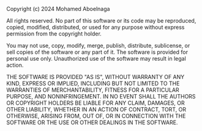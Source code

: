Copyright (c) 2024 Mohamed Aboelnaga

All rights reserved. No part of this software or its code may be reproduced, copied, modified, distributed, or used for any purpose without express permission from the copyright holder.

You may not use, copy, modify, merge, publish, distribute, sublicense, or sell copies of the software or any part of it. The software is provided for personal use only. Unauthorized use of the software may result in legal action.

THE SOFTWARE IS PROVIDED "AS IS", WITHOUT WARRANTY OF ANY KIND, EXPRESS OR IMPLIED, INCLUDING BUT NOT LIMITED TO THE WARRANTIES OF MERCHANTABILITY, FITNESS FOR A PARTICULAR PURPOSE, AND NONINFRINGEMENT. IN NO EVENT SHALL THE AUTHORS OR COPYRIGHT HOLDERS BE LIABLE FOR ANY CLAIM, DAMAGES, OR OTHER LIABILITY, WHETHER IN AN ACTION OF CONTRACT, TORT, OR OTHERWISE, ARISING FROM, OUT OF, OR IN CONNECTION WITH THE SOFTWARE OR THE USE OR OTHER DEALINGS IN THE SOFTWARE.
